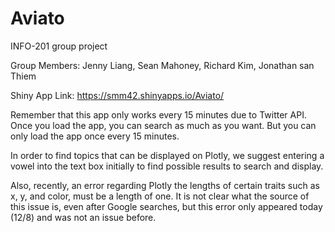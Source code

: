 # Aviato
INFO-201 group project

Group Members: Jenny Liang, Sean Mahoney, Richard Kim, Jonathan san Thiem

Shiny App Link: https://smm42.shinyapps.io/Aviato/

Remember that this app only works every 15 minutes due to Twitter API.  Once you load the app, you can search as much as you want.  But you can only load the app once every 15 minutes.

In order to find topics that can be displayed on Plotly, we suggest entering a vowel into the text box initially to find possible results to search and display. 

Also, recently, an error regarding Plotly the lengths of certain traits such as x, y, and color, must be a length of one. It is not clear what the source of this issue is, even after Google searches, but this error only appeared today (12/8) and was not an issue before.